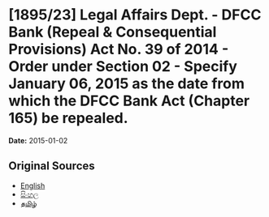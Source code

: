 # [1895/23] Legal Affairs Dept. - DFCC Bank (Repeal & Consequential Provisions) Act No. 39 of 2014 - Order under Section 02 - Specify January 06, 2015 as the date from which the DFCC Bank Act (Chapter 165) be repealed.

**Date:** 2015-01-02

## Original Sources

- [English](https://documents.gov.lk/view/extra-gazettes/2015/1/1895-23_E.pdf)
- [සිංහල](https://documents.gov.lk/view/extra-gazettes/2015/1/1895-23_S.pdf)
- [தமிழ்](https://documents.gov.lk/view/extra-gazettes/2015/1/1895-23_T.pdf)

